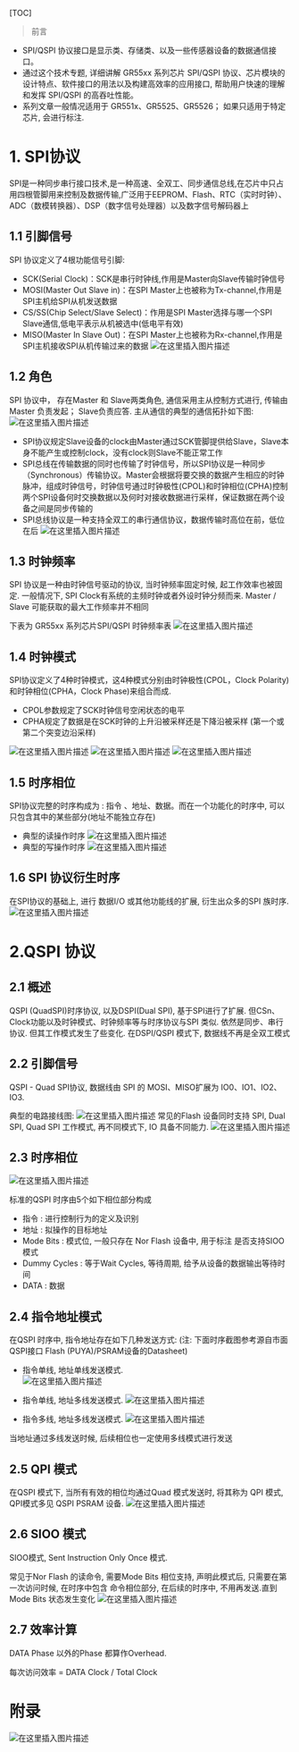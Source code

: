 [TOC]

> 前言

- SPI/QSPI 协议接口是显示类、存储类、以及一些传感器设备的数据通信接口。 
- 通过这个技术专题, 详细讲解 GR55xx 系列芯片 SPI/QSPI 协议、芯片模块的设计特点、软件接口的用法以及构建高效率的应用接口, 帮助用户快速的理解和发挥 SPI/QSPI 的高吞吐性能。
- 系列文章一般情况适用于 GR551x、GR5525、GR5526； 如果只适用于特定芯片, 会进行标注. 

# 1. SPI协议

SPI是一种同步串行接口技术,是一种高速、全双工、同步通信总线,在芯片中只占用四根管脚用来控制及数据传输,广泛用于EEPROM、Flash、RTC（实时时钟）、ADC（数模转换器）、DSP（数字信号处理器）以及数字信号解码器上
	
## 1.1 引脚信号

SPI 协议定义了4根功能信号引脚:
	
- SCK(Serial Clock)：SCK是串行时钟线,作用是Master向Slave传输时钟信号
- MOSI(Master Out Slave in)：在SPI Master上也被称为Tx-channel,作用是SPI主机给SPI从机发送数据
- CS/SS(Chip Select/Slave Select)：作用是SPI Master选择与哪一个SPI Slave通信,低电平表示从机被选中(低电平有效)
- MISO(Master In Slave Out)：在SPI Master上也被称为Rx-channel,作用是SPI主机接收SPI从机传输过来的数据
![在这里插入图片描述](https://img-blog.csdnimg.cn/e37d97570f0549ba8381eac2339e972f.png)

## 1.2 角色

SPI 协议中， 存在Master 和 Slave两类角色, 通信采用主从控制方式进行, 传输由Master 负责发起； Slave负责应答. 主从通信的典型的通信拓扑如下图:
![在这里插入图片描述](https://img-blog.csdnimg.cn/bfb3b5d0532b4100af5d355ace484fc1.png)

- SPI协议规定Slave设备的clock由Master通过SCK管脚提供给Slave，Slave本身不能产生或控制clock，没有clock则Slave不能正常工作
- SPI总线在传输数据的同时也传输了时钟信号，所以SPI协议是一种同步（Synchronous）传输协议。Master会根据将要交换的数据产生相应的时钟脉冲，组成时钟信号，时钟信号通过时钟极性(CPOL)和时钟相位(CPHA)控制两个SPI设备何时交换数据以及何时对接收数据进行采样，保证数据在两个设备之间是同步传输的
- SPI总线协议是一种支持全双工的串行通信协议，数据传输时高位在前，低位在后
![在这里插入图片描述](https://img-blog.csdnimg.cn/3e861a7f190c49849b0239fbf9b43dce.png)

## 1.3 时钟频率

SPI 协议是一种由时钟信号驱动的协议, 当时钟频率固定时候, 起工作效率也被固定. 一般情况下, SPI Clock有系统的主频时钟或者外设时钟分频而来. Master / Slave 可能获取的最大工作频率并不相同

下表为 GR55xx 系列芯片SPI/QSPI 时钟频率表
![在这里插入图片描述](https://img-blog.csdnimg.cn/ce10ad7e5fa04751bbc2146053e685c8.png)

## 1.4 时钟模式

SPI协议定义了4种时钟模式，这4种模式分别由时钟极性(CPOL，Clock Polarity)和时钟相位(CPHA，Clock Phase)来组合而成.

- CPOL参数规定了SCK时钟信号空闲状态的电平
- CPHA规定了数据是在SCK时钟的上升沿被采样还是下降沿被采样 (第一个或第二个突变边沿采样)

![在这里插入图片描述](https://img-blog.csdnimg.cn/a3ac8db7ff0642d9a232c3548cbdd33b.png)
![在这里插入图片描述](https://img-blog.csdnimg.cn/189d99c6d23a488fb5eb23b74a2e9abd.png)
![在这里插入图片描述](https://img-blog.csdnimg.cn/0d7580f688824da0bbd48e5ffbe8f42d.png)

## 1.5 时序相位

SPI协议完整的时序构成为 : 指令 、地址、数据。而在一个功能化的时序中, 可以只包含其中的某些部分(地址不能独立存在)

- 典型的读操作时序
![在这里插入图片描述](https://img-blog.csdnimg.cn/6d47a998a5304049baf3cd5075e0515b.png)
- 典型的写操作时序
![在这里插入图片描述](https://img-blog.csdnimg.cn/cfd5288db09444a4b9d2357cd17aa12f.png)

## 1.6 SPI 协议衍生时序

在SPI协议的基础上, 进行 数据I/O 或其他功能线的扩展, 衍生出众多的SPI 族时序.
![在这里插入图片描述](https://img-blog.csdnimg.cn/95125dfa0da94729b18ab55a0ed1c901.png)

# 2.QSPI 协议

## 2.1 概述

QSPI (QuadSPI)时序协议, 以及DSPI(Dual SPI), 基于SPI进行了扩展. 但CSn、Clock功能以及时钟模式、时钟频率等与时序协议与SPI 类似. 依然是同步、串行协议. 但其工作模式发生了些变化.   在DSPI/QSPI 模式下, 数据线不再是全双工模式

## 2.2 引脚信号

QSPI  -  Quad SPI协议, 数据线由 SPI 的 MOSI、MISO扩展为 IO0、IO1、IO2、IO3.  

典型的电路接线图:
![在这里插入图片描述](https://img-blog.csdnimg.cn/967a6367f5804f13abe3c420ff65337a.png)
常见的Flash 设备同时支持 SPI, Dual SPI, Quad SPI 工作模式, 再不同模式下, IO 具备不同能力. 
![在这里插入图片描述](https://img-blog.csdnimg.cn/2e07e4f34855451ab5d20bb099f4363a.png)

## 2.3 时序相位
![在这里插入图片描述](https://img-blog.csdnimg.cn/2ab29e59e4c34e5bb348a6a49e106468.png)

标准的QSPI 时序由5个如下相位部分构成

- 指令 : 进行控制行为的定义及识别
- 地址 : 拟操作的目标地址
- Mode Bits : 模式位, 一般只存在 Nor Flash 设备中, 用于标注 是否支持SIOO 模式 
- Dummy Cycles : 等于Wait Cycles, 等待周期, 给予从设备的数据输出等待时间
- DATA : 数据

## 2.4 指令地址模式

在QSPI 时序中, 指令地址存在如下几种发送方式:
(注: 下面时序截图参考源自市面QSPI接口 Flash (PUYA)/PSRAM设备的Datasheet)

- 指令单线, 地址单线发送模式.  
![在这里插入图片描述](https://img-blog.csdnimg.cn/b9ce9b304ba34b62bfa2b84f3962fae1.png)

- 指令单线, 地址多线发送模式.
![在这里插入图片描述](https://img-blog.csdnimg.cn/2e20185695b54563add6e02e06301948.png)

- 指令多线, 地址多线发送模式.
![在这里插入图片描述](https://img-blog.csdnimg.cn/4099222c8e6b4fa69c9137efb3acdcbe.png)

当地址通过多线发送时候, 后续相位也一定使用多线模式进行发送


## 2.5 QPI 模式

在QSPI 模式下, 当所有有效的相位均通过Quad 模式发送时, 将其称为 QPI 模式, QPI模式多见 QSPI PSRAM 设备.
![在这里插入图片描述](https://img-blog.csdnimg.cn/740c888c44b54048b7b8e22851bbc7a1.png)

## 2.6 SIOO 模式

SIOO模式, Sent Instruction Only Once 模式.

常见于Nor Flash 的读命令, 需要Mode Bits 相位支持, 声明此模式后, 只需要在第一次访问时候, 在时序中包含 命令相位部分, 在后续的时序中, 不用再发送.直到 Mode Bits 状态发生变化
![在这里插入图片描述](https://img-blog.csdnimg.cn/bbe51a46aeea45e4bddbaa841bb8c9ee.png)

## 2.7 效率计算

DATA Phase 以外的Phase 都算作Overhead. 

每次访问效率 = DATA Clock / Total Clock


# 附录
![在这里插入图片描述](https://img-blog.csdnimg.cn/16e854a43b8543ef93668f1a970b09b9.png)
